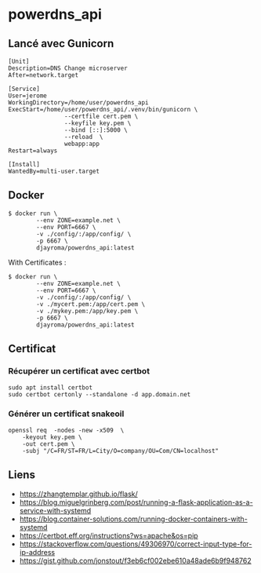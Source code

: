 # powerdns_api

## Lancé avec Gunicorn

```systemd
[Unit]
Description=DNS Change microserver
After=network.target

[Service]
User=jerome
WorkingDirectory=/home/user/powerdns_api
ExecStart=/home/user/powerdns_api/.venv/bin/gunicorn \
                --certfile cert.pem \
                --keyfile key.pem \
                --bind [::]:5000 \
                --reload  \
                webapp:app
Restart=always

[Install]
WantedBy=multi-user.target
```

## Docker

```shell
$ docker run \
        --env ZONE=example.net \
        --env PORT=6667 \
        -v ./config/:/app/config/ \
        -p 6667 \
        djayroma/powerdns_api:latest
```

With Certificates :

```shell
$ docker run \
        --env ZONE=example.net \
        --env PORT=6667 \
        -v ./config/:/app/config/ \
        -v ./mycert.pem:/app/cert.pem \
        -v ./mykey.pem:/app/key.pem \
        -p 6667 \
        djayroma/powerdns_api:latest
```

## Certificat

### Récupérer un certificat avec certbot

```shell
sudo apt install certbot
sudo certbot certonly --standalone -d app.domain.net
```

### Générer un certificat snakeoil

```shell
openssl req  -nodes -new -x509  \
    -keyout key.pem \
    -out cert.pem \
    -subj "/C=FR/ST=FR/L=City/O=company/OU=Com/CN=localhost"
```

## Liens

- <https://zhangtemplar.github.io/flask/>
- <https://blog.miguelgrinberg.com/post/running-a-flask-application-as-a-service-with-systemd>
- <https://blog.container-solutions.com/running-docker-containers-with-systemd>
- <https://certbot.eff.org/instructions?ws=apache&os=pip>
- <https://stackoverflow.com/questions/49306970/correct-input-type-for-ip-address>
- <https://gist.github.com/jonstout/f3eb6cf002ebe610a48ade6b9f948762>
